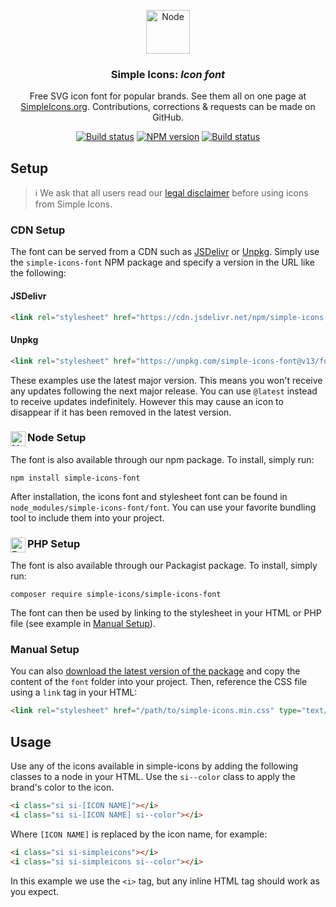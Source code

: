 <p align="center">
<img src="https://cdn.simpleicons.org/simpleicons/000/fff" alt="Node" width=70 />
<h3 align="center">Simple Icons: <em>Icon font</em></h3>
<p align="center">
Free SVG icon font for popular brands. See them all on one page at <a href="https://simpleicons.org">SimpleIcons.org</a>. Contributions, corrections & requests can be made on GitHub.</p>
</p>

<p align="center">
<a href="https://github.com/simple-icons/simple-icons-font/actions?query=workflow%3AVerify+branch%3Adevelop"><img src="https://img.shields.io/github/actions/workflow/status/simple-icons/simple-icons-font/verify.yml?branch=develop&logo=github&label=tests" alt="Build status" /></a>
<a href="https://www.npmjs.com/package/simple-icons-font"><img src="https://img.shields.io/npm/v/simple-icons-font?logo=npm" alt="NPM version" /></a>
<a href="https://packagist.org/packages/simple-icons/simple-icons-font"><img src="https://img.shields.io/packagist/v/simple-icons/simple-icons-font?logo=packagist&logoColor=white" alt="Build status" /></a>
</p>

## Setup

> :information_source: We ask that all users read our [legal disclaimer](https://github.com/simple-icons/simple-icons/blob/master/DISCLAIMER.md) before using icons from Simple Icons.

### CDN Setup

The font can be served from a CDN such as [JSDelivr][jsdelivr-link] or [Unpkg][unpkg-link]. Simply use the `simple-icons-font` NPM package and specify a version in the URL like the following:

#### JSDelivr

```html
<link rel="stylesheet" href="https://cdn.jsdelivr.net/npm/simple-icons-font@v13/font/simple-icons.min.css" type="text/css">
```

#### Unpkg

```html
<link rel="stylesheet" href="https://unpkg.com/simple-icons-font@v13/font/simple-icons.min.css" type="text/css">
```

These examples use the latest major version. This means you won't receive any updates following the next major release. You can use `@latest` instead to receive updates indefinitely. However this may cause an icon to disappear if it has been removed in the latest version.

### Node Setup <img src="https://cdn.simpleicons.org/nodedotjs/000/fff" alt="Node" align=left width=24>

The font is also available through our npm package. To install, simply run:

```shell
npm install simple-icons-font
```

After installation, the icons font and stylesheet font can be found in `node_modules/simple-icons-font/font`. You can use your favorite bundling tool to include them into your project.

### PHP Setup <img src="https://cdn.simpleicons.org/php/000/fff" alt="PHP" align=left width=24>

The font is also available through our Packagist package. To install, simply run:

```shell
composer require simple-icons/simple-icons-font
```

The font can then be used by linking to the stylesheet in your HTML or PHP file (see example in [Manual Setup](#manual-setup)).

### Manual Setup

You can also [download the latest version of the package][latest-release] and copy the content of the `font` folder into your project. Then, reference the CSS file using a `link` tag in your HTML:

```html
<link rel="stylesheet" href="/path/to/simple-icons.min.css" type="text/css">
```

## Usage

Use any of the icons available in simple-icons by adding the following classes to a node in your HTML. Use the `si--color` class to apply the brand's color to the icon.

```html
<i class="si si-[ICON NAME]"></i>
<i class="si si-[ICON NAME] si--color"></i>
```

Where `[ICON NAME]` is replaced by the icon name, for example:

```html
<i class="si si-simpleicons"></i>
<i class="si si-simpleicons si--color"></i>
```

In this example we use the `<i>` tag, but any inline HTML tag should work as you expect.

[latest-release]: https://github.com/simple-icons/simple-icons-font/releases/latest
[jsdelivr-link]: https://www.jsdelivr.com/package/npm/simple-icons-font/
[unpkg-link]: https://unpkg.com/browse/simple-icons-font/
